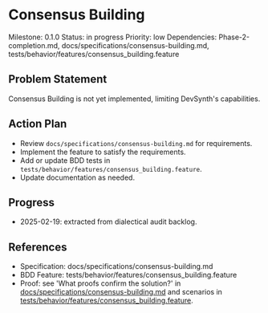 # Consensus Building
Milestone: 0.1.0
Status: in progress
Priority: low
Dependencies: Phase-2-completion.md, docs/specifications/consensus-building.md, tests/behavior/features/consensus_building.feature

## Problem Statement
Consensus Building is not yet implemented, limiting DevSynth's capabilities.


## Action Plan
- Review `docs/specifications/consensus-building.md` for requirements.
- Implement the feature to satisfy the requirements.
- Add or update BDD tests in `tests/behavior/features/consensus_building.feature`.
- Update documentation as needed.

## Progress
- 2025-02-19: extracted from dialectical audit backlog.

## References
- Specification: docs/specifications/consensus-building.md
- BDD Feature: tests/behavior/features/consensus_building.feature
- Proof: see 'What proofs confirm the solution?' in [docs/specifications/consensus-building.md](../docs/specifications/consensus-building.md) and scenarios in [tests/behavior/features/consensus_building.feature](../tests/behavior/features/consensus_building.feature).
